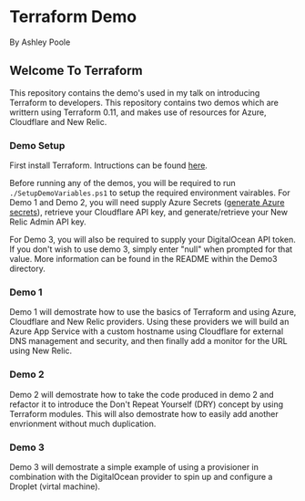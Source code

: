 # Terraform Demo

By Ashley Poole

## Welcome To Terraform

This repository contains the demo's used in my talk on introducing Terraform to developers. This repository contains two demos which are writtern using Terraform 0.11, and makes use of resources for Azure, Cloudflare and New Relic.

### Demo Setup

First install Terraform. Intructions can be found [here](https://learn.hashicorp.com/terraform/getting-started/install.html).

Before running any of the demos, you will be required to run `./SetupDemoVariables.ps1` to setup the required environment vairables. For Demo 1 and Demo 2, you will need supply Azure Secrets ([generate Azure secrets](https://www.terraform.io/docs/providers/azurerm/auth/service_principal_client_secret.html)), retrieve your Cloudflare API key, and generate/retrieve your New Relic Admin API key.

For Demo 3, you will also be required to supply your DigitalOcean API token. If you don't wish to use demo 3, simply enter "null" when prompted for that value. More information can be found in the README within the Demo3 directory.

### Demo 1

Demo 1 will demostrate how to use the basics of Terraform and using Azure, Cloudflare and New Relic providers. Using these providers we will build an Azure App Service with a custom hostname using Cloudflare for external DNS management and security, and then finally add a monitor for the URL using New Relic.

### Demo 2

Demo 2 will demostrate how to take the code produced in demo 2 and refactor it to introduce the Don't Repeat Yourself (DRY) concept by using Terraform modules. This will also demostrate how to easily add another envrionment without much duplication.

### Demo 3

Demo 3 will demostrate a simple example of using a provisioner in combination with the DigitalOcean provider to spin up and configure a Droplet (virtal machine).
